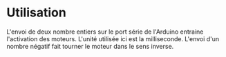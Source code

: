 # Utilisation 

L'envoi de deux nombre entiers sur le port série de l'Arduino entraine l'activation des moteurs. L'unité utilisée ici est la milliseconde. L'envoi d'un nombre négatif fait tourner le moteur dans le sens inverse.

